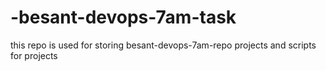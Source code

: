 # -besant-devops-7am-task
this repo is used for storing besant-devops-7am-repo projects and scripts for projects
